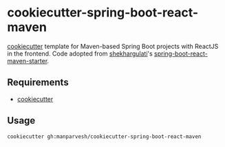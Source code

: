 # cookiecutter-spring-boot-react-maven

[cookiecutter](https://github.com/audreyr/cookiecutter) template for Maven-based Spring Boot projects with ReactJS in the frontend. Code adopted from [shekhargulati](https://github.com/shekhargulati/)'s [spring-boot-react-maven-starter](https://github.com/shekhargulati/spring-boot-react-maven-starter).

## Requirements

- [cookiecutter](https://github.com/audreyr/cookiecutter)

## Usage

```
cookiecutter gh:manparvesh/cookiecutter-spring-boot-react-maven
```
